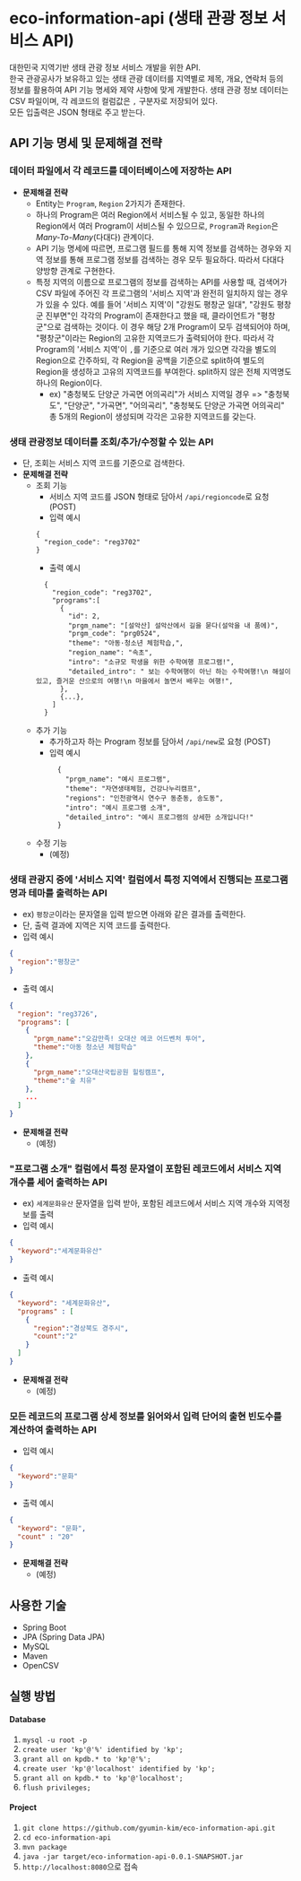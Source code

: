 # eco-information-api (생태 관광 정보 서비스 API)

대한민국 지역기반 생태 관광 정보 서비스 개발을 위한 API.  
한국 관광공사가 보유하고 있는 생태 관광 데이터를 지역별로 제목, 개요, 연락처 등의 정보를 활용하여 API 기능 명세와 제약 사항에 맞게 개발한다.
생태 관광 정보 데이터는 CSV 파일이며, 각 레코드의 컬럼값은 `,` 구분자로 저장되어 있다.  
모든 입출력은 JSON 형태로 주고 받는다.


## API 기능 명세 및 문제해결 전략
### 데이터 파일에서 각 레코드를 데이터베이스에 저장하는 API
- **문제해결 전략**
  - Entity는 `Program`, `Region` 2가지가 존재한다.
  - 하나의 Program은 여러 Region에서 서비스될 수 있고, 동일한 하나의 Region에서 여러 Program이 서비스될 수 있으므로, 
  `Program`과 `Region`은 *Many-To-Many*(다대다) 관계이다.
  - API 기능 명세에 따르면, 프로그램 필드를 통해 지역 정보를 검색하는 경우와 지역 정보를 통해 프로그램 정보를 검색하는 경우 모두 필요하다. 
  따라서 다대다 양방향 관계로 구현한다.
  - 특정 지역의 이름으로 프로그램의 정보를 검색하는 API를 사용할 때, 검색어가 CSV 파일에 주어진 각 프로그램의 '서비스 지역'과 
  완전히 일치하지 않는 경우가 있을 수 있다. 예를 들어 '서비스 지역'이 "강원도 평창군 일대", "강원도 평창군 진부면"인 각각의 Program이 존재한다고 했을 때, 
  클라이언트가 "평창군"으로 검색하는 것이다. 이 경우 해당 2개 Program이 모두 검색되어야 하며, "평창군"이라는 Region의 고유한 지역코드가 출력되어야 한다. 
  따라서 각 Program의 '서비스 지역'이 `,`를 기준으로 여러 개가 있으면 각각을 별도의 Region으로 간주하되, 
  각 Region을 공백을 기준으로 split하여 별도의 Region을 생성하고 고유의 지역코드를 부여한다. split하지 않은 전체 지역명도 하나의 Region이다.
    - ex) "충청북도 단양군 가곡면 어의곡리"가 서비스 지역일 경우 => "충청북도", "단양군", "가곡면", "어의곡리", "충청북도 단양군 가곡면 어의곡리" 
    총 5개의 Region이 생성되며 각각은 고유한 지역코드를 갖는다.

### 생태 관광정보 데이터를 조회/추가/수정할 수 있는 API
- 단, 조회는 서비스 지역 코드를 기준으로 검색한다.
- **문제해결 전략**
  - 조회 기능
    - 서비스 지역 코드를 JSON 형태로 담아서 `/api/regioncode`로 요청 (POST)
    - 입력 예시
    ```json5
    {
      "region_code": "reg3702"
    }
    ```
    - 출력 예시
    ```json5
      {
        "region_code": "reg3702",
        "programs":[
          {
            "id": 2,
            "prgm_name": "[설악산] 설악산에서 길을 묻다(설악을 내 품에)",
            "prgm_code": "prg0524",
            "theme": "아동·청소년 체험학습,",
            "region_name": "속초",
            "intro": "소규모 학생을 위한 수학여행 프로그램!",
            "detailed_intro": " 보는 수학여행이 아닌 하는 수학여행!\n 해설이 있고, 즐거운 산으로의 여행!\n 마을에서 놀면서 배우는 여행!",
          },
          {...},
        ]
      }
    ```
  - 추가 기능
    - 추가하고자 하는 Program 정보를 담아서 `/api/new`로 요청 (POST)
    - 입력 예시
      ```json5
        {
          "prgm_name": "예시 프로그램",
          "theme": "자연생태체험, 건강나누리캠프",
          "regions": "인천광역시 연수구 동춘동, 송도동",
          "intro": "예시 프로그램 소개",
          "detailed_intro": "예시 프로그램의 상세한 소개입니다!"
        }
      ```
  - 수정 기능
    - (예정)
      
### 생태 관광지 중에 '서비스 지역' 컬럼에서 특정 지역에서 진행되는 프로그램명과 테마를 출력하는 API
- ex) `평창군`이라는 문자열을 입력 받으면 아래와 같은 결과를 출력한다.
- 단, 출력 결과에 지역은 지역 코드를 출력한다.
- 입력 예시
```json
{
  "region":"평창군"
}
```
- 출력 예시
```json
{
  "region": "reg3726",
  "programs": [ 
    {
      "prgm_name":"오감만족! 오대산 에코 어드벤처 투어",
      "theme":"아동 청소년 체험학습" 
    },
    {
      "prgm_name":"오대산국립공원 힐링캠프", 
      "theme":"숲 치유"
    },
    ... 
  ]
}
```
- **문제해결 전략**
  - (예정)
  
### "프로그램 소개" 컬럼에서 특정 문자열이 포함된 레코드에서 서비스 지역 개수를 세어 출력하는 API
- ex) `세계문화유산` 문자열을 입력 받아, 포함된 레코드에서 서비스 지역 개수와 지역정보를 출력
- 입력 예시
```json
{
  "keyword":"세계문화유산"
}
```
- 출력 예시
```json
{
  "keyword": "세계문화유산", 
  "programs" : [
    {
      "region":"경상북도 경주시", 
      "count":"2"
    } 
  ]
}
```
- **문제해결 전략**
  - (예정)
  
### 모든 레코드의 프로그램 상세 정보를 읽어와서 입력 단어의 출현 빈도수를 계산하여 출력하는 API
- 입력 예시
```json
{
  "keyword":"문화"
}
```
- 출력 예시
```json
{
  "keyword": "문화", 
  "count" : "20"
}
```
- **문제해결 전략**
  - (예정)
  

## 사용한 기술
- Spring Boot
- JPA (Spring Data JPA)
- MySQL
- Maven
- OpenCSV

## 실행 방법
#### Database
1. `mysql -u root -p`
2. `create user 'kp'@'%' identified by 'kp';`
3. `grant all on kpdb.* to 'kp'@'%';`
4. `create user 'kp'@'localhost' identified by 'kp';`
5. `grant all on kpdb.* to 'kp'@'localhost';`
6. `flush privileges;`

#### Project
1. `git clone https://github.com/gyumin-kim/eco-information-api.git`
2. `cd eco-information-api`
3. `mvn package`
4. `java -jar target/eco-information-api-0.0.1-SNAPSHOT.jar`
5. `http://localhost:8080`으로 접속